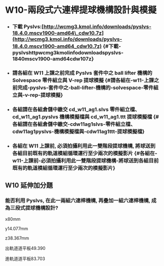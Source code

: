 # W10-兩段式六連桿提球機構設計與模擬

* ### 下載 Pyslvs:[http://wcmg3.kmol.info/downloads/pyslvs-18.4.0.mscv1900-amd64\_cdw10.7z](http://wcmg3.kmol.info/downloads/pyslvs-18.4.0.mscv1900-amd64_cdw10.7z) {#下載-pyslvshttpwcmg3kmolinfodownloadspyslvs-1840mscv1900-amd64cdw107z}

* ### 請各組在 W11 上課之前完成 Pyslvs 套件中之 ball lifter 機構的 Solvespace 零件組立與 V-rep 提球模擬 {#請各組在-w11-上課之前完成-pyslvs-套件中之-ball-lifter-機構的-solvespace-零件組立與-v-rep-提球模擬}
* ### 各組請在各組倉儲中繳交 cd\_w11\_ag1.slvs 零件組立檔、cd\_w11\_ag1.pyslvs 機構模擬檔與 cd\_w11\_ag1.ttt 提球模擬檔 {#各組請在各組倉儲中繳交-cdw11ag1slvs-零件組立檔、cdw11ag1pyslvs-機構模擬檔與-cdw11ag1ttt-提球模擬檔}
* ### 各組在 W11 上課前, 必須拍攝利用此一雙階段提球機構, 將球送到各組目前既有的軌道模組循環運行至少兩次的模擬影片 {#各組在-w11-上課前-必須拍攝利用此一雙階段提球機構-將球送到各組目前既有的軌道模組循環運行至少兩次的模擬影片}

## W10 延伸加分題

### 能否利用 Pyslvs, 在此一兩組六連桿機構, 再疊加一組六連桿機構, 成為三段式提球機構設計?

x80mm

y14.077mm

z38.367mm

出軌道道平板49.390

進軌道道平板83.703

